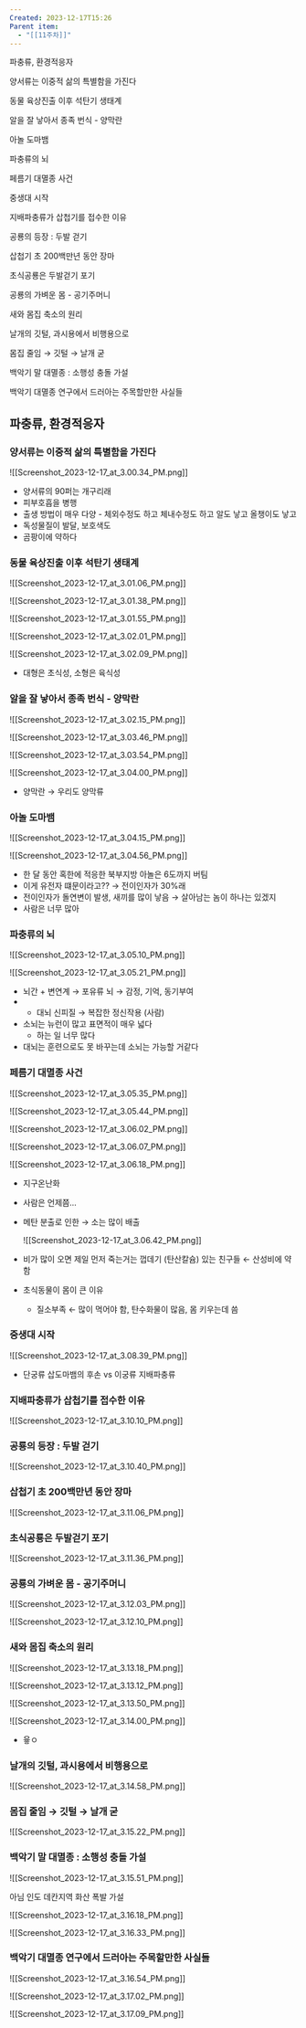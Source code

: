 ```yaml
---
Created: 2023-12-17T15:26
Parent item:
  - "[[11주차]]"
---
```

파충류, 환경적응자

양서류는 이중적 삶의 특별함을 가진다

동물 육상진출 이후 석탄기 생태계

알을 잘 낳아서 종족 번식 - 양막란

아놀 도마뱀

파충류의 뇌

페름기 대멸종 사건

중생대 시작

지배파충류가 삽첩기를 접수한 이유

공룡의 등장 : 두발 걷기

삽첩기 초 200백만년 동안 장마

초식공룡은 두발걷기 포기

공룡의 가벼운 몸 - 공기주머니

새와 몸집 축소의 원리

날개의 깃털, 과시용에서 비행용으로

몸집 줄임 → 깃털 → 날개 굳

백악기 말 대멸종 : 소행성 충돌 가설

백악기 대멸종 연구에서 드러아는 주목할만한 사실들

## 파충류, 환경적응자

### 양서류는 이중적 삶의 특별함을 가진다

![[Screenshot_2023-12-17_at_3.00.34_PM.png]]

- 양서류의 90퍼는 개구리래
- 피부호흡을 병행
- 출생 방법이 매우 다양 - 체외수정도 하고 체내수정도 하고 알도 낳고 올챙이도 낳고
- 독성물질이 발달, 보호색도
- 곰팡이에 약하다

### 동물 육상진출 이후 석탄기 생태계

![[Screenshot_2023-12-17_at_3.01.06_PM.png]]

![[Screenshot_2023-12-17_at_3.01.38_PM.png]]

![[Screenshot_2023-12-17_at_3.01.55_PM.png]]

![[Screenshot_2023-12-17_at_3.02.01_PM.png]]

![[Screenshot_2023-12-17_at_3.02.09_PM.png]]

- 대형은 초식성, 소형은 육식성

### 알을 잘 낳아서 종족 번식 - 양막란

![[Screenshot_2023-12-17_at_3.02.15_PM.png]]

![[Screenshot_2023-12-17_at_3.03.46_PM.png]]

![[Screenshot_2023-12-17_at_3.03.54_PM.png]]

![[Screenshot_2023-12-17_at_3.04.00_PM.png]]

- 양막란 → 우리도 양막류

### 아놀 도마뱀

![[Screenshot_2023-12-17_at_3.04.15_PM.png]]

![[Screenshot_2023-12-17_at_3.04.56_PM.png]]

- 한 달 동안 혹한에 적응한 북부지방 아놀은 6도까지 버팀
- 이게 유전자 떄문이라고?? → 전이인자가 30%래
- 전이인자가 돌연변이 발생, 새끼를 많이 낳음 → 살아남는 놈이 하나는 있겠지
- 사람은 너무 많아

### 파충류의 뇌

![[Screenshot_2023-12-17_at_3.05.10_PM.png]]

![[Screenshot_2023-12-17_at_3.05.21_PM.png]]

- 뇌간 + 변연계 → 포유류 뇌 → 감정, 기억, 동기부여
- + 대뇌 신피질 → 복잡한 정신작용 (사람)
- 소뇌는 뉴런이 많고 표면적이 매우 넓다
    - 하는 일 너무 많다
- 대뇌는 훈련으로도 못 바꾸는데 소뇌는 가능할 거같다

### 페름기 대멸종 사건

![[Screenshot_2023-12-17_at_3.05.35_PM.png]]

![[Screenshot_2023-12-17_at_3.05.44_PM.png]]

![[Screenshot_2023-12-17_at_3.06.02_PM.png]]

![[Screenshot_2023-12-17_at_3.06.07_PM.png]]

![[Screenshot_2023-12-17_at_3.06.18_PM.png]]

- 지구온난화
- 사람은 언제쯤…
- 메탄 분출로 인한 → 소는 많이 배출
    
    ![[Screenshot_2023-12-17_at_3.06.42_PM.png]]
    
- 비가 많이 오면 제일 먼저 죽는거는 껍데기 (탄산칼슘) 있는 친구들 ← 산성비에 약함
- 초식동물이 몸이 큰 이유
    - 질소부족 ← 많이 먹어야 함, 탄수화물이 많음, 몸 키우는데 씀

### 중생대 시작

![[Screenshot_2023-12-17_at_3.08.39_PM.png]]

- 단궁류 삽도마뱀의 후손 vs 이궁류 지배파충류

### 지배파충류가 삽첩기를 접수한 이유

![[Screenshot_2023-12-17_at_3.10.10_PM.png]]

### 공룡의 등장 : 두발 걷기

![[Screenshot_2023-12-17_at_3.10.40_PM.png]]

### 삽첩기 초 200백만년 동안 장마

![[Screenshot_2023-12-17_at_3.11.06_PM.png]]

### 초식공룡은 두발걷기 포기

![[Screenshot_2023-12-17_at_3.11.36_PM.png]]

### 공룡의 가벼운 몸 - 공기주머니

![[Screenshot_2023-12-17_at_3.12.03_PM.png]]

![[Screenshot_2023-12-17_at_3.12.10_PM.png]]

### 새와 몸집 축소의 원리

![[Screenshot_2023-12-17_at_3.13.18_PM.png]]

![[Screenshot_2023-12-17_at_3.13.12_PM.png]]

![[Screenshot_2023-12-17_at_3.13.50_PM.png]]

![[Screenshot_2023-12-17_at_3.14.00_PM.png]]

- 윻ㅇ

### 날개의 깃털, 과시용에서 비행용으로

![[Screenshot_2023-12-17_at_3.14.58_PM.png]]

### 몸집 줄임 → 깃털 → 날개 굳

![[Screenshot_2023-12-17_at_3.15.22_PM.png]]

### 백악기 말 대멸종 : 소행성 충돌 가설

![[Screenshot_2023-12-17_at_3.15.51_PM.png]]

아님 인도 데칸지역 화산 폭발 가설

![[Screenshot_2023-12-17_at_3.16.18_PM.png]]

![[Screenshot_2023-12-17_at_3.16.33_PM.png]]

### 백악기 대멸종 연구에서 드러아는 주목할만한 사실들

![[Screenshot_2023-12-17_at_3.16.54_PM.png]]

![[Screenshot_2023-12-17_at_3.17.02_PM.png]]

![[Screenshot_2023-12-17_at_3.17.09_PM.png]]